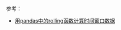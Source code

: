 

参考：

- [用pandas中的rolling函数计算时间窗口数据](https://baijiahao.baidu.com/s?id=1622798772654712959&wfr=spider&for=pc)
